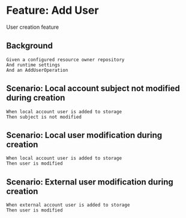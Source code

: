 # Feature: Add User

User creation feature

## Background

    Given a configured resource owner repository
    And runtime settings
    And an AddUserOperation

## Scenario: Local account subject not modified during creation

    When local account user is added to storage
    Then subject is not modified

## Scenario: Local user modification during creation

    When local account user is added to storage
    Then user is modified

## Scenario: External user modification during creation

    When external account user is added to storage
    Then user is modified
